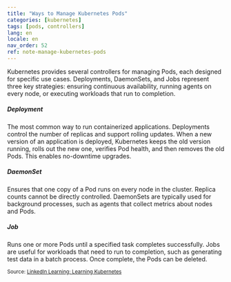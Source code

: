 ```yaml
---
title: "Ways to Manage Kubernetes Pods"
categories: [kubernetes]
tags: [pods, controllers]
lang: en
locale: en
nav_order: 52
ref: note-manage-kubernetes-pods
---
```

Kubernetes provides several controllers for managing Pods, each designed for specific use cases. Deployments, DaemonSets, and Jobs represent three key strategies: ensuring continuous availability, running agents on every node, or executing workloads that run to completion.

##### Deployment
The most common way to run containerized applications. Deployments control the number of replicas and support rolling updates. When a new version of an application is deployed, Kubernetes keeps the old version running, rolls out the new one, verifies Pod health, and then removes the old Pods. This enables no-downtime upgrades.

##### DaemonSet
Ensures that one copy of a Pod runs on every node in the cluster. Replica counts cannot be directly controlled. DaemonSets are typically used for background processes, such as agents that collect metrics about nodes and Pods.

##### Job
Runs one or more Pods until a specified task completes successfully. Jobs are useful for workloads that need to run to completion, such as generating test data in a batch process. Once complete, the Pods can be deleted.

<small> Source: [LinkedIn Learning: Learning Kubernetes](https://www.linkedin.com/learning/learning-kubernetes-16086900)</small>